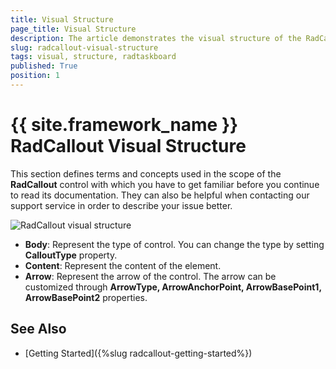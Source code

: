```yaml
---
title: Visual Structure
page_title: Visual Structure
description: The article demonstrates the visual structure of the RadCallout.
slug: radcallout-visual-structure
tags: visual, structure, radtaskboard
published: True
position: 1
---
```


# {{ site.framework_name }} RadCallout Visual Structure

This section defines terms and concepts used in the scope of the __RadCallout__ control with which you have to get familiar before you continue to read its documentation. They can also be helpful when contacting our support service in order to describe your issue better.

![RadCallout visual structure](images/callout_visual_structure.png)

* **Body**:  Represent the type of control. You can change the type by setting __CalloutType__ property.
* **Content**:  Represent the content of the element.
* **Arrow**:  Represent the arrow of the control. The arrow can be customized through __ArrowType, ArrowAnchorPoint, ArrowBasePoint1, ArrowBasePoint2__ properties.

## See Also  
* [Getting Started]({%slug radcallout-getting-started%})
